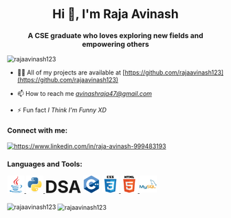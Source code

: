<h1 align="center">Hi 👋, I'm Raja Avinash</h1>
<h3 align="center">A CSE graduate who loves exploring new fields and empowering others</h3>

<p align="left"> <img src="https://komarev.com/ghpvc/?username=rajaavinash123&label=Profile%20views&color=0e75b6&style=flat" alt="rajaavinash123" /> </p>

- 👨‍💻 All of my projects are available at [https://github.com/rajaavinash123](https://github.com/rajaavinash123) 

- 📫 How to reach me *avinashraja47@gmail.com*

- ⚡ Fun fact *I Think I'm Funny XD*

<!-- - [Resume](https://drive.google.com/file/d/1dibMBw3cw59fzPa76ic7SDrwnwL5z3kh/view?usp=sharing) | [Portfolio](https: give link here) -->

<h3 align="left">Connect with me:</h3>
<p align="left">
<a href="https://www.linkedin.com/in/raja-avinash-999483193" target="blank"><img align="center" src="https://raw.githubusercontent.com/rahuldkjain/github-profile-readme-generator/master/src/images/icons/Social/linked-in-alt.svg" alt="https://www.linkedin.com/in/raja-avinash-999483193" height="30" width="40" /></a>
</p>

<h3 align="left">Languages and Tools:</h3>
<p align="left"><a href="https://www.java.com" target="_blank"> <img src="https://raw.githubusercontent.com/devicons/devicon/master/icons/java/java-original.svg" alt="java" width="40" height="40"/> </a> 
  <a href="https://www.python.org" target="_blank"> <img src="https://raw.githubusercontent.com/devicons/devicon/master/icons/python/python-original.svg" alt="python" width="40" height="40"/> </a> 
  <a href="https://en.wikipedia.org/wiki/Data_structure" target="_blank" style="font-size: 40px; font-weight: bold; text-decoration: none;"> DSA</a></a> 
  <a href="https://www.w3schools.com/cpp/" target="_blank"> <img src="https://raw.githubusercontent.com/devicons/devicon/master/icons/cplusplus/cplusplus-original.svg" alt="cplusplus" width="40" height="40"/></a> <a href="https://www.w3schools.com/css/" target="_blank"> <img src="https://raw.githubusercontent.com/devicons/devicon/master/icons/css3/css3-original-wordmark.svg" alt="css3" width="40" height="40"/> </a> <a href="https://www.w3.org/html/" target="_blank"> <img src="https://raw.githubusercontent.com/devicons/devicon/master/icons/html5/html5-original-wordmark.svg" alt="html5" width="40" height="40"/> </a> <a href="https://www.mysql.com/" target="_blank"> <img src="https://raw.githubusercontent.com/devicons/devicon/master/icons/mysql/mysql-original-wordmark.svg" alt="mysql" width="40" height="40"/> </a> </p>

<p><img align="left" src="https://github-readme-stats.vercel.app/api/top-langs?username=rajaavinash123&show_icons=true&locale=en&layout=compact" alt="rajaavinash123" /></p>

<p>&nbsp;<img align="center" src="https://github-readme-stats.vercel.app/api?username=rajaavinash123&show_icons=true&locale=en" alt="rajaavinash123" /></p>
<!-- <p><img align="left" src="https://github-readme-stats.vercel.app/api/top-langs?username=rajaavinash123&show_icons=true&locale=en&layout=compact" alt="rajaavinash123" /></p> -->
